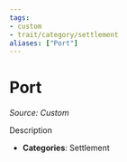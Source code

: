 ```yaml
---
tags:
- custom 
- trait/category/settlement 
aliases: ["Port"]
---
```

# Port  
*Source: Custom*  

Description

- **Categories**: Settlement 